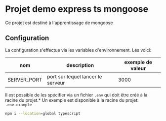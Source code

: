 # Projet demo express ts mongoose

Ce projet est destiné à l'apprentissage de mongoose

## Configuration

La configuration s'effectue via les variables d'environnement.
Les voici:

nom | description| exemple de valeur
----|----------|--------
SERVER_PORT| port sur lequel lancer le serveur | 3000

Il est possible de les spécifier via un fichier `.env` qui doit être créé à la racine du projet.*
Un exemple est disponible à la racine du projet: `.env.example`

```bash
npm i --location=global typescript
```
